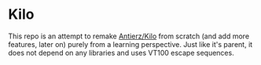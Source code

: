 # Kilo

This repo is an attempt to remake [Antierz/Kilo](https://github.com/antirez/kilo) from scratch (and add more features, later on) purely from a learning perspective. Just like it's parent, it does not depend on any libraries and uses VT100 escape sequences.
